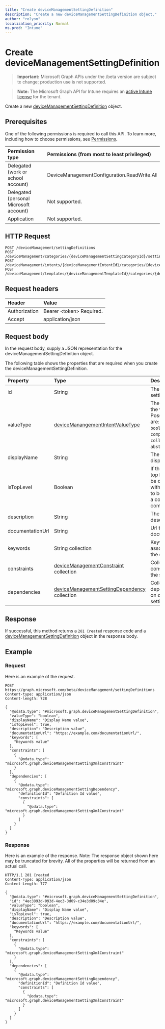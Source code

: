 ```yaml
---
title: "Create deviceManagementSettingDefinition"
description: "Create a new deviceManagementSettingDefinition object."
author: "rolyon"
localization_priority: Normal
ms.prod: "Intune"
---
```


# Create deviceManagementSettingDefinition

> **Important:** Microsoft Graph APIs under the /beta version are subject to change; production use is not supported.

> **Note:** The Microsoft Graph API for Intune requires an [active Intune license](https://go.microsoft.com/fwlink/?linkid=839381) for the tenant.

Create a new [deviceManagementSettingDefinition](../resources/intune-deviceintent-devicemanagementsettingdefinition.md) object.

## Prerequisites
One of the following permissions is required to call this API. To learn more, including how to choose permissions, see [Permissions](/graph/permissions-reference).

|Permission type|Permissions (from most to least privileged)|
|:---|:---|
|Delegated (work or school account)|DeviceManagementConfiguration.ReadWrite.All|
|Delegated (personal Microsoft account)|Not supported.|
|Application|Not supported.|

## HTTP Request
<!-- {
  "blockType": "ignored"
}
-->
``` http
POST /deviceManagement/settingDefinitions
POST /deviceManagement/categories/{deviceManagementSettingCategoryId}/settingDefinitions
POST /deviceManagement/intents/{deviceManagementIntentId}/categories/{deviceManagementIntentSettingCategoryId}/settingDefinitions
POST /deviceManagement/templates/{deviceManagementTemplateId}/categories/{deviceManagementTemplateSettingCategoryId}/settingDefinitions
```

## Request headers
|Header|Value|
|:---|:---|
|Authorization|Bearer &lt;token&gt; Required.|
|Accept|application/json|

## Request body
In the request body, supply a JSON representation for the deviceManagementSettingDefinition object.

The following table shows the properties that are required when you create the deviceManagementSettingDefinition.

|Property|Type|Description|
|:---|:---|:---|
|id|String|The ID of the setting definition|
|valueType|[deviceManangementIntentValueType](../resources/intune-deviceintent-devicemanangementintentvaluetype.md)|The data type of the value. Possible values are: `integer`, `boolean`, `string`, `complex`, `collection`, `abstractComplex`.|
|displayName|String|The setting's display name|
|isTopLevel|Boolean|If the setting is top level, it can be configured without the need to be wrapped in a collection or complex setting|
|description|String|The setting's description|
|documentationUrl|String|Url to setting documentation|
|keywords|String collection|Keywords associated with the setting|
|constraints|[deviceManagementConstraint](../resources/intune-deviceintent-devicemanagementconstraint.md) collection|Collection of constraints for the setting value|
|dependencies|[deviceManagementSettingDependency](../resources/intune-deviceintent-devicemanagementsettingdependency.md) collection|Collection of dependencies on other settings|



## Response
If successful, this method returns a `201 Created` response code and a [deviceManagementSettingDefinition](../resources/intune-deviceintent-devicemanagementsettingdefinition.md) object in the response body.

## Example

### Request
Here is an example of the request.
``` http
POST https://graph.microsoft.com/beta/deviceManagement/settingDefinitions
Content-type: application/json
Content-length: 728

{
  "@odata.type": "#microsoft.graph.deviceManagementSettingDefinition",
  "valueType": "boolean",
  "displayName": "Display Name value",
  "isTopLevel": true,
  "description": "Description value",
  "documentationUrl": "https://example.com/documentationUrl/",
  "keywords": [
    "Keywords value"
  ],
  "constraints": [
    {
      "@odata.type": "microsoft.graph.deviceManagementSettingXmlConstraint"
    }
  ],
  "dependencies": [
    {
      "@odata.type": "microsoft.graph.deviceManagementSettingDependency",
      "definitionId": "Definition Id value",
      "constraints": [
        {
          "@odata.type": "microsoft.graph.deviceManagementSettingXmlConstraint"
        }
      ]
    }
  ]
}
```

### Response
Here is an example of the response. Note: The response object shown here may be truncated for brevity. All of the properties will be returned from an actual call.
``` http
HTTP/1.1 201 Created
Content-Type: application/json
Content-Length: 777

{
  "@odata.type": "#microsoft.graph.deviceManagementSettingDefinition",
  "id": "4ec3093d-093d-4ec3-3d09-c34e3d09c34e",
  "valueType": "boolean",
  "displayName": "Display Name value",
  "isTopLevel": true,
  "description": "Description value",
  "documentationUrl": "https://example.com/documentationUrl/",
  "keywords": [
    "Keywords value"
  ],
  "constraints": [
    {
      "@odata.type": "microsoft.graph.deviceManagementSettingXmlConstraint"
    }
  ],
  "dependencies": [
    {
      "@odata.type": "microsoft.graph.deviceManagementSettingDependency",
      "definitionId": "Definition Id value",
      "constraints": [
        {
          "@odata.type": "microsoft.graph.deviceManagementSettingXmlConstraint"
        }
      ]
    }
  ]
}
```





